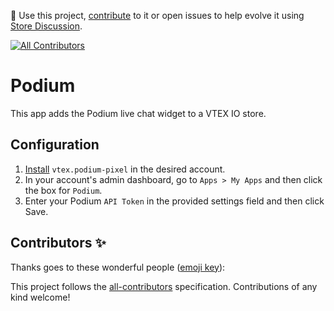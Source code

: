 📢 Use this project, [contribute](https://github.com/vtex-apps/curbside-pickup) to it or open issues to help evolve it using [Store Discussion](https://github.com/vtex-apps/store-discussion).

<!-- ALL-CONTRIBUTORS-BADGE:START - Do not remove or modify this section -->

[![All Contributors](https://img.shields.io/badge/all_contributors-0-orange.svg?style=flat-square)](#contributors-)

<!-- ALL-CONTRIBUTORS-BADGE:END -->

# Podium

This app adds the Podium live chat widget to a VTEX IO store.

## Configuration

1. [Install](https://vtex.io/docs/recipes/store/installing-an-app) `vtex.podium-pixel` in the desired account.
2. In your account's admin dashboard, go to `Apps > My Apps` and then click the box for `Podium`.
3. Enter your Podium `API Token` in the provided settings field and then click Save.

## Contributors ✨

Thanks goes to these wonderful people ([emoji key](https://allcontributors.org/docs/en/emoji-key)):

<!-- ALL-CONTRIBUTORS-LIST:START - Do not remove or modify this section -->
<!-- prettier-ignore-start -->
<!-- markdownlint-disable -->
<!-- markdownlint-enable -->
<!-- prettier-ignore-end -->

<!-- ALL-CONTRIBUTORS-LIST:END -->

This project follows the [all-contributors](https://github.com/all-contributors/all-contributors) specification. Contributions of any kind welcome!
